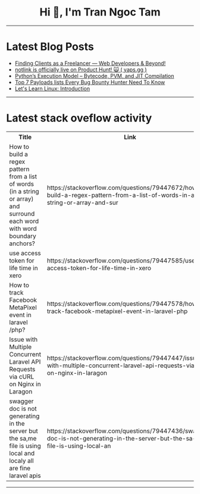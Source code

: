 <h1 align="center">Hi 👋, I'm Tran Ngoc Tam</h1>

---

# Latest Blog Posts 
<!-- BLOG-POST-LIST:START -->
- [Finding Clients as a Freelancer — Web Developers &amp; Beyond!](https://dev.to/per-starke-642/finding-clients-as-a-freelancer-web-developers-beyond-5327)
- [notlink is officially live on Product Hunt! 🙀 &lpar; yaps.gg &rpar;](https://dev.to/abdibrokhim/notlink-is-officially-live-on-product-hunt-yapsgg--8co)
- [Python’s Execution Model – Bytecode, PVM, and JIT Compilation](https://dev.to/pydev/pythons-execution-model-bytecode-pvm-and-jit-compilation-km6)
- [Top 7 Payloads lists Every Bug Bounty Hunter Need To Know](https://dev.to/verylazytech/top-7-payloads-lists-every-bug-bounty-hunter-need-to-know-pf7)
- [Let&#39;s Learn Linux: Introduction](https://dev.to/surajkumar00/introduction-to-linux-1nnl)
<!-- BLOG-POST-LIST:END -->

---

# Latest stack oveflow activity
<table>
  <tr><th>Title</th><th>Link</th></tr>
  <!-- STACKOVERFLOW:START --><tr><td>How to build a regex pattern from a list of words &lpar;in a string or array&rpar; and surround each word with word boundary anchors?</td><td>https://stackoverflow.com/questions/79447672/how-to-build-a-regex-pattern-from-a-list-of-words-in-a-string-or-array-and-sur</td></tr><tr><td>use access token for life time in xero</td><td>https://stackoverflow.com/questions/79447585/use-access-token-for-life-time-in-xero</td></tr><tr><td>How to track Facebook MetaPixel event in laravel /php?</td><td>https://stackoverflow.com/questions/79447578/how-to-track-facebook-metapixel-event-in-laravel-php</td></tr><tr><td>Issue with Multiple Concurrent Laravel API Requests via cURL on Nginx in Laragon</td><td>https://stackoverflow.com/questions/79447447/issue-with-multiple-concurrent-laravel-api-requests-via-curl-on-nginx-in-laragon</td></tr><tr><td>swagger doc is not generating in the server but the sa,me file is using local and localy all are fine laravel apis</td><td>https://stackoverflow.com/questions/79447436/swagger-doc-is-not-generating-in-the-server-but-the-sa-me-file-is-using-local-an</td></tr><!-- STACKOVERFLOW:END -->
</table>

---


